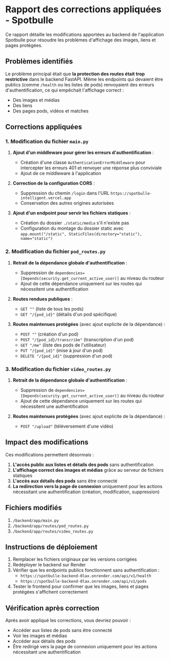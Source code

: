 # Rapport des corrections appliquées - Spotbulle

Ce rapport détaille les modifications apportées au backend de l'application Spotbulle pour résoudre les problèmes d'affichage des images, liens et pages protégées.

## Problèmes identifiés

Le problème principal était que **la protection des routes était trop restrictive** dans le backend FastAPI. Même les endpoints qui devaient être publics (comme `/health` ou les listes de pods) renvoyaient des erreurs d'authentification, ce qui empêchait l'affichage correct :
- Des images et médias
- Des liens
- Des pages pods, vidéos et matches

## Corrections appliquées

### 1. Modification du fichier `main.py`

1. **Ajout d'un middleware pour gérer les erreurs d'authentification** :
   - Création d'une classe `AuthenticationErrorMiddleware` pour intercepter les erreurs 401 et renvoyer une réponse plus conviviale
   - Ajout de ce middleware à l'application

2. **Correction de la configuration CORS** :
   - Suppression du chemin `/login` dans l'URL `https://spotbulle-intelligent.vercel.app`
   - Conservation des autres origines autorisées

3. **Ajout d'un endpoint pour servir les fichiers statiques** :
   - Création du dossier `./static/media` s'il n'existe pas
   - Configuration du montage du dossier static avec `app.mount("/static", StaticFiles(directory="static"), name="static")`

### 2. Modification du fichier `pod_routes.py`

1. **Retrait de la dépendance globale d'authentification** :
   - Suppression de `dependencies=[Depends(security.get_current_active_user)]` au niveau du routeur
   - Ajout de cette dépendance uniquement sur les routes qui nécessitent une authentification

2. **Routes rendues publiques** :
   - `GET ""` (liste de tous les pods)
   - `GET "/{pod_id}"` (détails d'un pod spécifique)

3. **Routes maintenues protégées** (avec ajout explicite de la dépendance) :
   - `POST ""` (création d'un pod)
   - `POST "/{pod_id}/transcribe"` (transcription d'un pod)
   - `GET "/me"` (liste des pods de l'utilisateur)
   - `PUT "/{pod_id}"` (mise à jour d'un pod)
   - `DELETE "/{pod_id}"` (suppression d'un pod)

### 3. Modification du fichier `video_routes.py`

1. **Retrait de la dépendance globale d'authentification** :
   - Suppression de `dependencies=[Depends(security.get_current_active_user)]` au niveau du routeur
   - Ajout de cette dépendance uniquement sur les routes qui nécessitent une authentification

2. **Routes maintenues protégées** (avec ajout explicite de la dépendance) :
   - `POST "/upload"` (téléversement d'une vidéo)

## Impact des modifications

Ces modifications permettent désormais :
1. **L'accès public aux listes et détails des pods** sans authentification
2. **L'affichage correct des images et médias** grâce au serveur de fichiers statiques
3. **L'accès aux détails des pods** sans être connecté
4. **La redirection vers la page de connexion** uniquement pour les actions nécessitant une authentification (création, modification, suppression)

## Fichiers modifiés

1. `/backend/app/main.py`
2. `/backend/app/routes/pod_routes.py`
3. `/backend/app/routes/video_routes.py`

## Instructions de déploiement

1. Remplacer les fichiers originaux par les versions corrigées
2. Redéployer le backend sur Render
3. Vérifier que les endpoints publics fonctionnent sans authentification :
   - `https://spotbulle-backend-0lax.onrender.com/api/v1/health`
   - `https://spotbulle-backend-0lax.onrender.com/api/v1/pods`
4. Tester le frontend pour confirmer que les images, liens et pages protégées s'affichent correctement

## Vérification après correction

Après avoir appliqué les corrections, vous devriez pouvoir :
- Accéder aux listes de pods sans être connecté
- Voir les images et médias
- Accéder aux détails des pods
- Être redirigé vers la page de connexion uniquement pour les actions nécessitant une authentification

